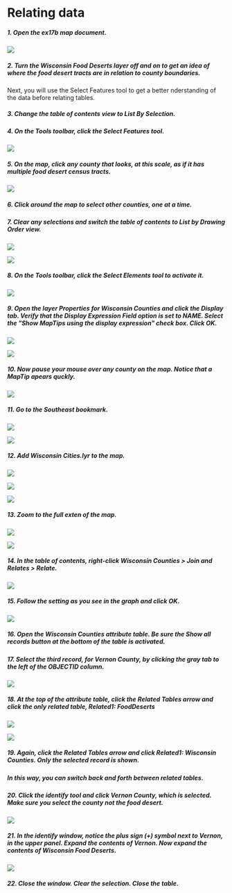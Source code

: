 # Relating data

##### 1. Open the ex17b map document.

![](./img/ArcGis-17b-01.png)

##### 2. Turn the Wisconsin Food Deserts layer off and on to get an idea of where the food desert tracts are in relation to county boundaries.

Next, you will use the Select Features tool to get a better nderstanding of the data before relating tables.

##### 3. Change the table of contents view to List By Selection.

##### 4. On the Tools toolbar, click the Select Features tool.

![](./img/ArcGis-17b-04.png)

##### 5. On the map, click any county that looks, at this scale, as if it has multiple food desert census tracts.

![](./img/ArcGis-17b-05.png)

##### 6. Click around the map to select other counties, one at a time. 

##### 7. Clear any selections and switch the table of contents to List by Drawing Order view.

![](./img/ArcGis-17b-07-1.png)

![](./img/ArcGis-17b-07-2.png)

##### 8. On the Tools toolbar, click the Select Elements tool to activate it.

![](./img/ArcGis-17b-08.png)

##### 9. Open the layer Properties for Wisconsin Counties and click the Display tab. Verify that the Display Expression Field option is set to NAME. Select the "Show MapTips using the display expression" check box. Click OK.

![](./img/ArcGis-17b-09-1.png)

![](./img/ArcGis-17b-09-2.png)

##### 10. Now pause your mouse over any county on the map. Notice that a MapTip apears quckly.

![](./img/ArcGis-17b-10.png)

##### 11. Go to the Southeast bookmark.

![](./img/ArcGis-17b-11-1.png)

![](./img/ArcGis-17b-11-2.png)

##### 12. Add Wisconsin Cities.lyr to the map.

![](./img/ArcGis-17b-12-1.png)

![](./img/ArcGis-17b-12-2.png)

![](./img/ArcGis-17b-12-3.png)

##### 13. Zoom to the full exten of the map.

![](./img/ArcGis-17b-13-1.png)

![](./img/ArcGis-17b-13-2.png)

##### 14. In the table of contents, right-click Wisconsin Counties > Join and Relates > Relate.

![](./img/ArcGis-17b-14.png)

##### 15. Follow the setting as you see in the graph and click OK.

![](./img/ArcGis-17b-15.png)

##### 16. Open the Wisconsin Counties attribute table. Be sure the Show all records button at the bottom of the table is activated.

##### 17. Select the third record, for Vernon County, by clicking the gray tab to the left of the OBJECTID column.

![](./img/ArcGis-17b-17.png)

##### 18. At the top of the attribute table, click the Related Tables arrow and click the only related table, Related1: FoodDeserts

![](./img/ArcGis-17b-18-1.png)

![](./img/ArcGis-17b-18-2.png)

##### 19. Again, click the Related Tables arrow and click Related1: Wisconsin Counties. Only the selected record is shown.

##### In this way, you can switch back and forth between related tables.

##### 20. Click the identify tool and click Vernon County, which is selected. Make sure you select the county not the food desert.

![](./img/ArcGis-17b-20.png)

##### 21. In the identify window, notice the plus sign (+) symbol next to Vernon, in the upper  panel. Expand the contents of Vernon. Now expand the contents of Wisconsin Food Deserts.

![](./img/ArcGis-17b-21.png)

##### 22. Close the window. Clear the selection. Close the table.


